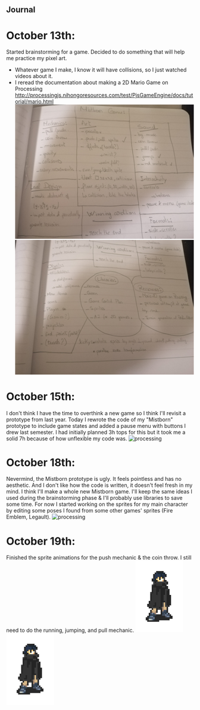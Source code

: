 ## Journal

# October 13th:
Started brainstorming for a game. Decided to do something that will help me practice my pixel art. 
  - Whatever game I make, I know it will have collisions, so I just watched videos about it.
  - I reread the documentation about making a 2D Mario Game on Processing  http://processingjs.nihongoresources.com/test/PjsGameEngine/docs/tutorial/mario.html
  ![processing](https://github.com/soablackwhite/Intro-to-IM/blob/master/midtermProject/notes1.jpg)
  ![processing](https://github.com/soablackwhite/Intro-to-IM/blob/master/midtermProject/notes2.jpg)


# October 15th:
I don't think I have the time to overthink a new game so I think I'll revisit a prototype from last year. Today I rewrote the code of my "Mistborn" prototype to include game states and added a pause menu with buttons I drew last semester. I had initially planned 3h tops for this but it took me a solid 7h because of how unflexible my code was.
![processing](https://github.com/soablackwhite/Intro-to-IM/blob/master/midtermProject/OmarOuldAli_GIF.gif)

# October 18th:
Nevermind, the Mistborn prototype is ugly. It feels pointless and has no aesthetic. And I don't like how the code is written, it doesn't feel fresh in my mind. I think I'll make a whole new Mistborn game. I'll keep the same ideas I used during the brainstorming phase & I'll probably use libraries to save some time. For now I started working on the sprites for my main character by editing some poses I found from some other games' sprites (Fire Emblem, Legault).
![processing](https://github.com/soablackwhite/Intro-to-IM/blob/master/midtermProject/aseprite.gif)

# October 19th: 
Finished the sprite animations for the push mechanic & the coin throw. I still need to do the running, jumping, and pull mechanic.
  ![processing](https://github.com/soablackwhite/Intro-to-IM/blob/master/midtermProject/coin_throw.gif)
    ![processing](https://github.com/soablackwhite/Intro-to-IM/blob/master/midtermProject/steel_push.gif)
